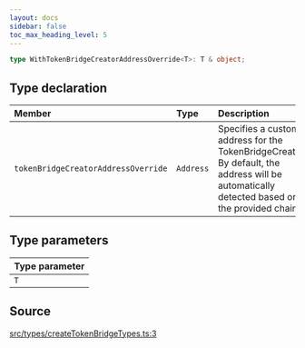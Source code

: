 ```yaml
---
layout: docs
sidebar: false
toc_max_heading_level: 5
---
```


```ts
type WithTokenBridgeCreatorAddressOverride<T>: T & object;
```

## Type declaration

| Member | Type | Description |
| :------ | :------ | :------ |
| `tokenBridgeCreatorAddressOverride` | `Address` | Specifies a custom address for the TokenBridgeCreator. By default, the address will be automatically detected based on the provided chain. |

## Type parameters

| Type parameter |
| :------ |
| `T` |

## Source

[src/types/createTokenBridgeTypes.ts:3](https://github.com/OffchainLabs/arbitrum-orbit-sdk/blob/9d5595a042e42f7d6b9af10a84816c98ea30f330/src/types/createTokenBridgeTypes.ts#L3)
